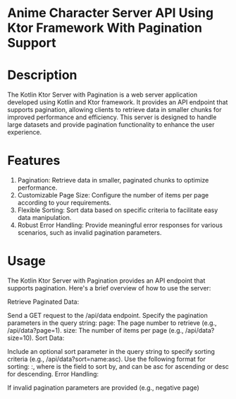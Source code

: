 # Anime Character Server API Using Ktor Framework With Pagination Support

# Description
The Kotlin Ktor Server with Pagination is a web server application developed using Kotlin and Ktor framework. It provides an API endpoint that supports pagination, allowing clients to retrieve data in smaller chunks for improved performance and efficiency. This server is designed to handle large datasets and provide pagination functionality to enhance the user experience.

# Features
1. Pagination: Retrieve data in smaller, paginated chunks to optimize performance.
2. Customizable Page Size: Configure the number of items per page according to your requirements.
3. Flexible Sorting: Sort data based on specific criteria to facilitate easy data manipulation.
4. Robust Error Handling: Provide meaningful error responses for various scenarios, such as invalid pagination parameters.

# Usage
The Kotlin Ktor Server with Pagination provides an API endpoint that supports pagination. Here's a brief overview of how to use the server:

Retrieve Paginated Data:

Send a GET request to the /api/data endpoint.
Specify the pagination parameters in the query string:
page: The page number to retrieve (e.g., /api/data?page=1).
size: The number of items per page (e.g., /api/data?size=10).
Sort Data:

Include an optional sort parameter in the query string to specify sorting criteria (e.g., /api/data?sort=name:asc).
Use the following format for sorting: <field>:<direction>, where <field> is the field to sort by, and <direction> can be asc for ascending or desc for descending.
Error Handling:

If invalid pagination parameters are provided (e.g., negative page)


